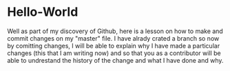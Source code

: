# Hello-World
Well as part of my discovery of Github, here is a lesson on how to make and commit changes on my "master" file.
I have alrady crated a branch so now by comitting changes, I will be able to explain why I have made a particular changes (this that I am writing now) and so that you as a contributor will be able to undrestand the history of the change and what I have done and why. 
